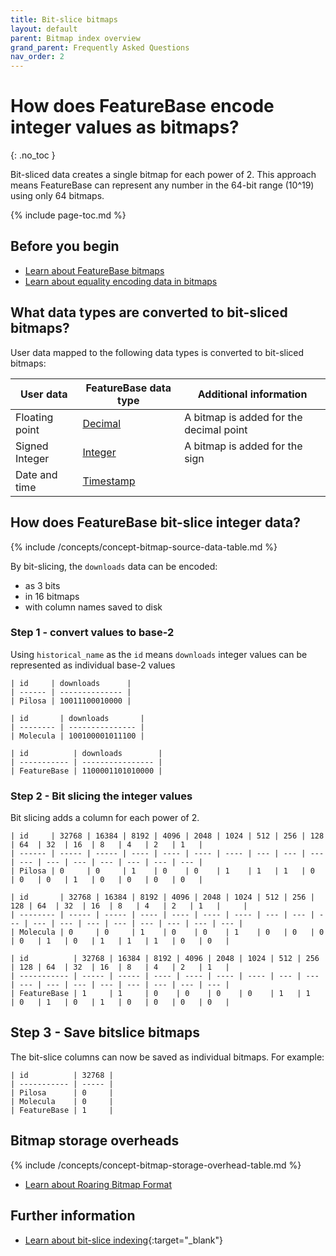```yaml
---
title: Bit-slice bitmaps
layout: default
parent: Bitmap index overview
grand_parent: Frequently Asked Questions
nav_order: 2
---
```


# How does FeatureBase encode integer values as bitmaps?
{: .no_toc }

Bit-sliced data creates a single bitmap for each power of 2. This approach means FeatureBase can represent any number in the 64-bit range (10^19) using only 64 bitmaps.

{% include page-toc.md %}

## Before you begin

* [Learn about FeatureBase bitmaps](/docs/cloud/cloud-faq/cloud-faq-bitmaps)
* [Learn about equality encoding data in bitmaps](/docs/cloud/cloud-faq/cloud-faq-bitmaps-equality-encoded)

## What data types are converted to bit-sliced bitmaps?

User data mapped to the following data types is converted to bit-sliced bitmaps:

| User data      | FeatureBase data type                                       | Additional information                  |
| -------------- | ----------------------------------------------------------- | --------------------------------------- |
| Floating point | [Decimal](/docs/sql-guide/data-types/data-type-decimal)     | A bitmap is added for the decimal point |
| Signed Integer | [Integer](/docs/sql-guide/data-types/data-type-int)         | A bitmap is added for the sign          |
| Date and time  | [Timestamp](/docs/sql-guide/data-types/data-type-timestamp) |                                         |

## How does FeatureBase bit-slice integer data?

{% include /concepts/concept-bitmap-source-data-table.md %}

By bit-slicing, the `downloads` data can be encoded:
* as 3 bits
* in 16 bitmaps
* with column names saved to disk

### Step 1 - convert values to base-2

Using `historical_name` as the `id` means `downloads` integer values can be represented as individual base-2 values

```
| id     | downloads      |
| ------ | -------------- |
| Pilosa | 10011100010000 |
```

```
| id       | downloads       |
| -------- | --------------- |
| Molecula | 100100001011100 |
```

```
| id          | downloads        |
| ----------- | ---------------- |
| FeatureBase | 1100001101010000 |
```

### Step 2 - Bit slicing the integer values

Bit slicing adds a column for each power of 2.

```
| id     | 32768 | 16384 | 8192 | 4096 | 2048 | 1024 | 512 | 256 | 128 | 64  | 32  | 16  | 8   | 4   | 2   | 1   |
| ------ | ----- | ----- | ---- | ---- | ---- | ---- | --- | --- | --- | --- | --- | --- | --- | --- | --- | --- |
| Pilosa | 0     | 0     | 1    | 0    | 0    | 1    | 1   | 1   | 0   | 0   | 0   | 1   | 0   | 0   | 0   | 0   |
```

```
| id       | 32768 | 16384 | 8192 | 4096 | 2048 | 1024 | 512 | 256 | 128 | 64  | 32  | 16  | 8   | 4   | 2   | 1   |     |
| -------- | ----- | ----- | ---- | ---- | ---- | ---- | --- | --- | --- | --- | --- | --- | --- | --- | --- | --- | --- |
| Molecula | 0     | 0     | 1    | 0    | 0    | 1    | 0   | 0   | 0   | 0   | 1   | 0   | 1   | 1   | 1   | 0   | 0   |
```

```
| id          | 32768 | 16384 | 8192 | 4096 | 2048 | 1024 | 512 | 256 | 128 | 64  | 32  | 16  | 8   | 4   | 2   | 1   |
| ----------- | ----- | ----- | ---- | ---- | ---- | ---- | --- | --- | --- | --- | --- | --- | --- | --- | --- | --- |
| FeatureBase | 1     | 1     | 0    | 0    | 0    | 0    | 1   | 1   | 0   | 1   | 0   | 1   | 0   | 0   | 0   | 0   |
```

## Step 3 - Save bitslice bitmaps

The bit-slice columns can now be saved as individual bitmaps. For example:

```
| id          | 32768 |
| ----------- | ----- |
| Pilosa      | 0     |
| Molecula    | 0     |
| FeatureBase | 1     |
```

## Bitmap storage overheads

{% include /concepts/concept-bitmap-storage-overhead-table.md %}

* [Learn about Roaring Bitmap Format](/docs/cloud/cloud-faq/cloud-faq-roaring-bitmap-format)

## Further information

* [Learn about bit-slice indexing](https://pages.cs.wisc.edu/~nil/764/DADS/36_improved-query-performance-with.pdf){:target="_blank"}
